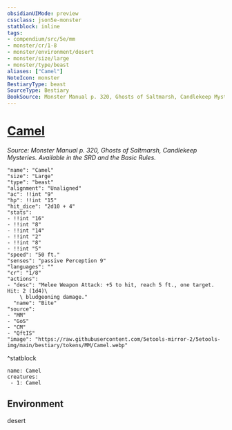 ```yaml
---
obsidianUIMode: preview
cssclass: json5e-monster
statblock: inline
tags:
- compendium/src/5e/mm
- monster/cr/1-8
- monster/environment/desert
- monster/size/large
- monster/type/beast
aliases: ["Camel"]
NoteIcon: monster
BestiaryType: beast
SourceType: Bestiary
BookSource: Monster Manual p. 320, Ghosts of Saltmarsh, Candlekeep Mysteries. Available in the SRD and the Basic Rules.
---
```

# [Camel](2-Mechanics\CLI\bestiary\beast/camel.md)
*Source: Monster Manual p. 320, Ghosts of Saltmarsh, Candlekeep Mysteries. Available in the SRD and the Basic Rules.*  

```statblock
"name": "Camel"
"size": "Large"
"type": "beast"
"alignment": "Unaligned"
"ac": !!int "9"
"hp": !!int "15"
"hit_dice": "2d10 + 4"
"stats":
- !!int "16"
- !!int "8"
- !!int "14"
- !!int "2"
- !!int "8"
- !!int "5"
"speed": "50 ft."
"senses": "passive Perception 9"
"languages": ""
"cr": "1/8"
"actions":
- "desc": "Melee Weapon Attack: +5 to hit, reach 5 ft., one target. Hit: 2 (1d4)\
    \ bludgeoning damage."
  "name": "Bite"
"source":
- "MM"
- "GoS"
- "CM"
- "QftIS"
"image": "https://raw.githubusercontent.com/5etools-mirror-2/5etools-img/main/bestiary/tokens/MM/Camel.webp"
```
^statblock

```encounter-table
name: Camel
creatures:
 - 1: Camel
```

## Environment

desert